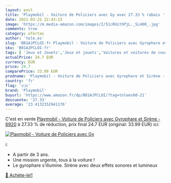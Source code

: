 ```yaml
---
layout: post
title: 'Playmobil - Voiture de Policiers avec Gy avec 27.33 % rabais '
date: 2021-03-22 22:43:13
image: 'https://m.media-amazon.com/images/I/51cRUithPjL._SL400_.jpg'
comments: true
category: ofertas
author: 'tole.es'
slug: 'B01AJPCLOI-fr Playmobil - Voiture de Policiers avec Gyrophare et Sirène...'
sku: 'B01AJPCLOI-fr'
tags: [ 'Jeux et Jouets','Jeux et jouets','Voitures et voitures de course pour figurines','Véhicules pour enfants','Véhicules à moteur pour figurines','playmobil', ]
actualPrice: 24.7 EUR
currency: EUR
price: 24.7
comparePrice: 33.99 EUR
prodname: 'Playmobil - Voiture de Policiers avec Gyrophare et Sirène - 6920'
country: 'fr'
flag: '🇫🇷'
brand: 'Playmobil'
buyurl: 'https://www.amazon.fr/dp/B01AJPCLOI/?tag=tolees0d-21'
descuento: '27.33'
average: '23.4132352941176'
---
```


C'est en vente [Playmobil - Voiture de Policiers avec Gyrophare et Sirène - 6920](https://www.amazon.fr/dp/B01AJPCLOI/?tag=tolees0d-21)  à  27.33 % de réduction, prix final  24.7 EUR (original: 33.99 EUR) ici:

[![Playmobil - Voiture de Policiers avec Gy](https://m.media-amazon.com/images/I/51cRUithPjL._SL400_.jpg)](https://www.amazon.fr/dp/B01AJPCLOI/?tag=tolees0d-21)

ℹ️:

- A partir de 3 ans.
- Une mission urgente, tous à la voiture !
- Le gyrophare s’illumine. Sirène avec deux effets sonores et lumineux

[🛒 Achète-le!!](https://www.amazon.fr/dp/B01AJPCLOI/?tag=tolees0d-21)
